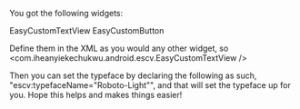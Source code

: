 You got the following widgets:

EasyCustomTextView
EasyCustomButton

Define them in the XML as you would any other widget, so <com.iheanyiekechukwu.android.escv.EasyCustomTextView />

Then you can set the typeface by declaring the following as such, "escv:typefaceName="Roboto-Light"", and that will set the typeface up for you. Hope this helps and makes things easier!